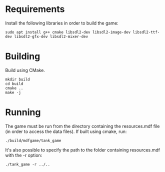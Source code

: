 # Requirements

Install the following libraries in order to build the game:

```
sudo apt install g++ cmake libsdl2-dev libsdl2-image-dev libsdl2-ttf-dev libsdl2-gfx-dev libsdl2-mixer-dev
```

# Building

Build using CMake.

```
mkdir build
cd build
cmake ..
make -j
```

# Running

The game must be run from the directory containing the resources.mdf file (in order to access the data files). If built using cmake, run:

```
./build/mdfgame/tank_game
```

It's also possible to specify the path to the folder containing resources.mdf with the -r option:

```
./tank_game -r ../..
```

